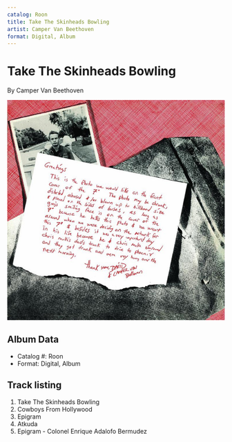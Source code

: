 ```yaml
---
catalog: Roon
title: Take The Skinheads Bowling
artist: Camper Van Beethoven
format: Digital, Album
---
```


# Take The Skinheads Bowling

By Camper Van Beethoven

![](../../assets/albumcovers/Camper_Van_Beethoven-Take_The_Skinheads_Bowling.png)

## Album Data

- Catalog #: Roon
- Format: Digital, Album


## Track listing


1. Take The Skinheads Bowling
2. Cowboys From Hollywood
3. Epigram
4. Atkuda
5. Epigram - Colonel Enrique Adalofo Bermudez

